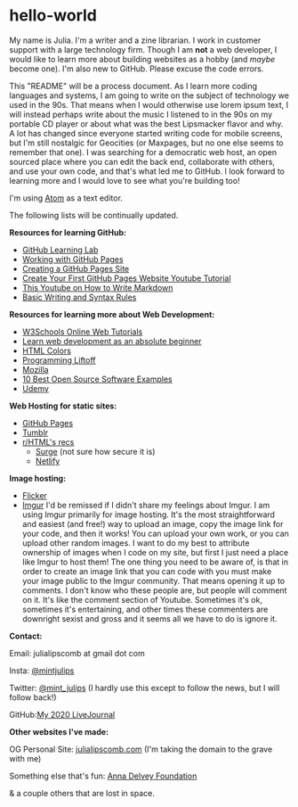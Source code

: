 # hello-world

My name is Julia. I'm a writer and a zine librarian. I work in customer support with a large technology firm. Though I am **not** a web developer, I would like to learn more about building websites as a hobby (and *maybe* become one). I'm also new to GitHub. Please excuse the code errors.

This "README" will be a process document. As I learn more coding languages and systems, I am going to write on the subject of technology we used in the 90s. That means when I would otherwise use lorem ipsum text, I will instead perhaps write about the music I listened to in the 90s on my portable CD player or about what was the best Lipsmacker flavor and why. A lot has changed since everyone started writing code for mobile screens, but I'm still nostalgic for Geocities (or Maxpages, but no one else seems to remember that one). I was searching for a democratic web host, an open sourced place where you can edit the back end, collaborate with others, and use your own code, and that's what led me to GitHub. I look forward to learning more and I would love to see what you're building too!

I'm using [Atom](https://atom.io) as a text editor.

The following lists will be continually updated.

**Resources for learning GitHub:**
- [GitHub Learning Lab](https://lab.github.com) 
- [Working with GitHub Pages](https://docs.github.com/en/github/working-with-github-pages)
- [Creating a GitHub Pages Site](https://docs.github.com/en/github/working-with-github-pages/creating-a-github-pages-site)
- [Create Your First GitHub Pages Website Youtube Tutorial](https://www.youtube.com/watch?v=BA_c3bGQXlQ)
- [This Youtube on How to Write Markdown](https://www.youtube.com/watch?v=eJojC3lSkwg)
- [Basic Writing and Syntax Rules](https://docs.github.com/en/github/writing-on-github/basic-writing-and-formatting-syntax)

**Resources for learning more about Web Development:**
- [W3Schools Online Web Tutorials](https://www.w3schools.com)
- [Learn web development as an absolute beginner](https://coder-coder.com/learn-web-development/)
- [HTML Colors](https://www.w3schools.com/colors/colors_picker.asp)
- [Programming Liftoff](https://programmingliftoff.com)
- [Mozilla](https://www.mozilla.org/en-US/)
- [10 Best Open Source Software Examples](https://www.designrush.com/trends/open-source-software-examples)
- [Udemy](https://www.udemy.com/)


**Web Hosting for static sites:**
- [GitHub Pages](https://pages.github.com)
- [Tumblr](https://www.tumblr.com/)
- [r/HTML's recs](https://www.reddit.com/r/HTML/comments/51nt5r/need_hosting_read_this/)
  - [Surge](https://surge.sh) (not sure how secure it is)
  - [Netlify](https://app.netlify.com/drop)



**Image hosting:**
- [Flicker](https://www.flickr.com)
- [Imgur](https://imgur.com)
I'd be remissed if I didn't share my feelings about Imgur. I am using Imgur primarily for image hosting. It's the most straightforward and easiest (and free!) way to upload an image, copy the image link for your code, and then it works! You can upload your own work, or you can upload other random images. I want to do my best to attribute ownership of images when I code on my site, but first I just need a place like Imgur to host them! The one thing you need to be aware of, is that in order to create an image link that you can code with you must make your image public to the Imgur community. That means opening it up to comments. I don't know who these people are, but people will comment on it. It's like the comment section of Youtube. Sometimes it's ok, sometimes it's entertaining, and other times these commenters are downright sexist and gross and it seems all we have to do is ignore it.


**Contact:**

Email: julialipscomb at gmail dot com

Insta: [@mintjulips](https://www.instagram.com/mintjulips/)

Twitter: [@mint_julips](https://twitter.com/mint_julips) (I hardly use this except to follow the news, but I will follow back!)

GitHub:[My 2020 LiveJournal](https://mintjulips.github.io/livejournal/)


**Other websites I've made:**

OG Personal Site: [julialipscomb.com](https://julialipscomb.com) (I'm taking the domain to the grave with me)

Something else that's fun: [Anna Delvey Foundation](https://annadelveyfoundation.org)

& a couple others that are lost in space.
